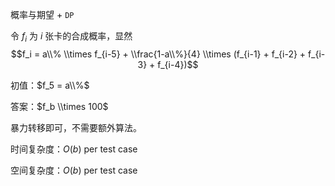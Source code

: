 概率与期望 + `DP`

令 $f_i$ 为 $i$ 张卡的合成概率，显然
$$f_i = a\\% \\times f_{i-5} + \\frac{1-a\\%}{4} \\times (f_{i-1} + f_{i-2} + f_{i-3} + f_{i-4})$$

初值：$f_5 = a\\%$

答案：$f_b \\times 100$

暴力转移即可，不需要额外算法。

时间复杂度：$O(b)$ per test case

空间复杂度：$O(b)$ per test case
